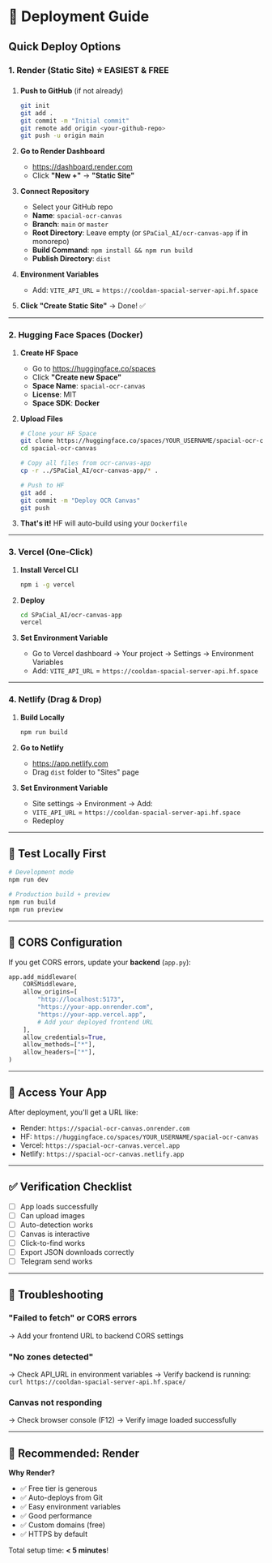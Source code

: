 # 🚀 Deployment Guide

## Quick Deploy Options

### 1. Render (Static Site) ⭐ **EASIEST & FREE**

1. **Push to GitHub** (if not already)
   ```bash
   git init
   git add .
   git commit -m "Initial commit"
   git remote add origin <your-github-repo>
   git push -u origin main
   ```

2. **Go to Render Dashboard**
   - https://dashboard.render.com
   - Click **"New +"** → **"Static Site"**

3. **Connect Repository**
   - Select your GitHub repo
   - **Name**: `spacial-ocr-canvas`
   - **Branch**: `main` or `master`
   - **Root Directory**: Leave empty (or `SPaCial_AI/ocr-canvas-app` if in monorepo)
   - **Build Command**: `npm install && npm run build`
   - **Publish Directory**: `dist`

4. **Environment Variables**
   - Add: `VITE_API_URL` = `https://cooldan-spacial-server-api.hf.space`

5. **Click "Create Static Site"** → Done! ✅

---

### 2. Hugging Face Spaces (Docker)

1. **Create HF Space**
   - Go to https://huggingface.co/spaces
   - Click **"Create new Space"**
   - **Space Name**: `spacial-ocr-canvas`
   - **License**: MIT
   - **Space SDK**: **Docker**

2. **Upload Files**
   ```bash
   # Clone your HF Space
   git clone https://huggingface.co/spaces/YOUR_USERNAME/spacial-ocr-canvas
   cd spacial-ocr-canvas
   
   # Copy all files from ocr-canvas-app
   cp -r ../SPaCial_AI/ocr-canvas-app/* .
   
   # Push to HF
   git add .
   git commit -m "Deploy OCR Canvas"
   git push
   ```

3. **That's it!** HF will auto-build using your `Dockerfile`

---

### 3. Vercel (One-Click)

1. **Install Vercel CLI**
   ```bash
   npm i -g vercel
   ```

2. **Deploy**
   ```bash
   cd SPaCial_AI/ocr-canvas-app
   vercel
   ```

3. **Set Environment Variable**
   - Go to Vercel dashboard → Your project → Settings → Environment Variables
   - Add: `VITE_API_URL` = `https://cooldan-spacial-server-api.hf.space`

---

### 4. Netlify (Drag & Drop)

1. **Build Locally**
   ```bash
   npm run build
   ```

2. **Go to Netlify**
   - https://app.netlify.com
   - Drag `dist` folder to "Sites" page

3. **Set Environment Variable**
   - Site settings → Environment → Add:
   - `VITE_API_URL` = `https://cooldan-spacial-server-api.hf.space`
   - Redeploy

---

## 🧪 Test Locally First

```bash
# Development mode
npm run dev

# Production build + preview
npm run build
npm run preview
```

---

## 🔧 CORS Configuration

If you get CORS errors, update your **backend** (`app.py`):

```python
app.add_middleware(
    CORSMiddleware,
    allow_origins=[
        "http://localhost:5173",
        "https://your-app.onrender.com",
        "https://your-app.vercel.app",
        # Add your deployed frontend URL
    ],
    allow_credentials=True,
    allow_methods=["*"],
    allow_headers=["*"],
)
```

---

## 📱 Access Your App

After deployment, you'll get a URL like:
- Render: `https://spacial-ocr-canvas.onrender.com`
- HF: `https://huggingface.co/spaces/YOUR_USERNAME/spacial-ocr-canvas`
- Vercel: `https://spacial-ocr-canvas.vercel.app`
- Netlify: `https://spacial-ocr-canvas.netlify.app`

---

## ✅ Verification Checklist

- [ ] App loads successfully
- [ ] Can upload images
- [ ] Auto-detection works
- [ ] Canvas is interactive
- [ ] Click-to-find works
- [ ] Export JSON downloads correctly
- [ ] Telegram send works

---

## 🐛 Troubleshooting

### "Failed to fetch" or CORS errors
→ Add your frontend URL to backend CORS settings

### "No zones detected"
→ Check API_URL in environment variables
→ Verify backend is running: `curl https://cooldan-spacial-server-api.hf.space/`

### Canvas not responding
→ Check browser console (F12)
→ Verify image loaded successfully

---

## 🎉 Recommended: Render

**Why Render?**
- ✅ Free tier is generous
- ✅ Auto-deploys from Git
- ✅ Easy environment variables
- ✅ Good performance
- ✅ Custom domains (free)
- ✅ HTTPS by default

Total setup time: **< 5 minutes**!

